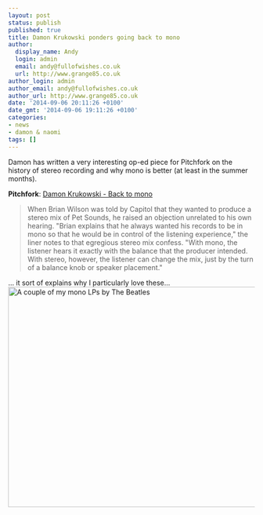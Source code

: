 ```yaml
---
layout: post
status: publish
published: true
title: Damon Krukowski ponders going back to mono
author:
  display_name: Andy
  login: admin
  email: andy@fullofwishes.co.uk
  url: http://www.grange85.co.uk
author_login: admin
author_email: andy@fullofwishes.co.uk
author_url: http://www.grange85.co.uk
date: '2014-09-06 20:11:26 +0100'
date_gmt: '2014-09-06 19:11:26 +0100'
categories:
- news
- damon & naomi
tags: []
---
```

<p>Damon has written a very interesting op-ed piece for Pitchfork on the history of stereo recording and why mono is better (at least in the summer months).</p>
<p><strong>Pitchfork</strong>: <a href="http://pitchfork.com/features/oped/9492-back-to-mono/">Damon Krukowski - Back to mono</a></p>
<blockquote><p>When Brian Wilson was told by Capitol that they wanted to produce a stereo mix of Pet Sounds, he raised an objection unrelated to his own hearing. "Brian explains that he always wanted his records to be in mono so that he would be in control of the listening experience," the liner notes to that egregious stereo mix confess. "With mono, the listener hears it exactly with the balance that the producer intended. With stereo, however, the listener can change the mix, just by the turn of a balance knob or speaker placement." </p></blockquote>
<p>... it sort of explains why I particularly love these...<br />
<a href="https://www.flickr.com/photos/grange85/14972477387" title="A couple of my mono LPs by The Beatles by Andy Aldridge, on Flickr"><img class="aligncenter" src="https://farm6.staticflickr.com/5575/14972477387_8e2b92a856_z.jpg" width="640" height="449" alt="A couple of my mono LPs by The Beatles"></a></p>
